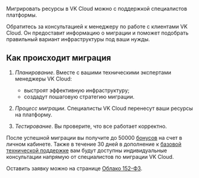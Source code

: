 Мигрировать ресурсы в VK Cloud можно с поддержкой специалистов платформы.

Обратитесь за консультацией к менеджеру по работе с клиентами VK Cloud. Он предоставит информацию о миграции и поможет подобрать правильный вариант инфраструктуры под ваши нужды.

## Как происходит миграция

1. _Планирование_. Вместе с вашими техническими экспертами менеджеры VK Cloud:

   - выстроят эффективную инфраструктуру;
   - создадут пошаговую стратегию миграции.
   
1. _Процесс миграции_. Специалисты VK Cloud перенесут ваши ресурсы на платформу.

1. _Тестирование_. Вы проверите, что все работает корректно.

После успешной миграции вы получите до 50000 [бонусов](/ru/intro/billing/concepts/balance#bonuses) на счет в личном кабинете. Также в течение 30 дней в дополнение к [базовой технической поддержке](/ru/intro/start/support/support-info) вам будут доступны индивидуальные консультации напрямую от специалистов по миграции VK Cloud.

Оставить заявку можно на странице [Облако 152-ФЗ](https://cloud.vk.com/solutions/152-fz/).
